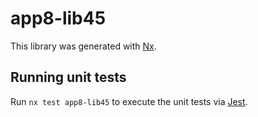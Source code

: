 # app8-lib45

This library was generated with [Nx](https://nx.dev).

## Running unit tests

Run `nx test app8-lib45` to execute the unit tests via [Jest](https://jestjs.io).
